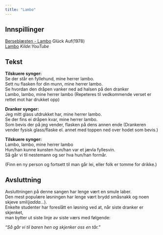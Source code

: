 ```yaml
---
title: "Lambo"
---
```


Innspillinger
-------------

[Berseblæsten - Lambo][] Glück Auf(1978)  
[Lambo][] *Kilde:YouTube*

Tekst
-----

**Tilskuere synger:**  
Se der står en fyllehund, mine herrer lambo.  
Sett nu flasken for din munn, mine herrer lambo.  
Se hvordan den dråpen vanker ned ad halsen på den dranker  
Lambo, lambo, mine herrer lambo (Repeteres til vedkommende verset er rettet mot har drukket opp)

**Dranker synger:**  
Jeg mitt glass utdrukket har, mine herrer lambo.  
Se der fins ei dråpen kvar, mine herrer lambo.  
Som bevis der på jeg vender, flasken på dens annen ende
(Drankeren vender fysisk glass/flaske el. annet med toppen ned over hodet som bevis.)

**Tilskuere synger:**  
Lambo, lambo, mine herrer lambo  
Hun/han kunne kunsten hun/han var et jævla fyllesvin.  
Så går vi til nestemann og ser hva hun/han formår.

(Finn en ny person og fortsett til man går lei, eller folk er tomme for drikke.)

Avsluttning
-----------

Avsluttningen på denne sangen har lenge vært en smule laber.  
Den mest populære løsningen har lenge vært brydd småsnakk og noen skjeve
smil(*jadda…*).  
Enkelte studenter har foreslått en løsning ved at, når siste dranker er
skjenket,  
man bytter ut siste linje av siste værs med følgende:

*“Så går vi til baren hen og skjenker oss en tår.”*

  [Berseblæsten - Lambo]: https://wiki.online.ntnu.no/attachments/182/Lambo.mp3
  [Lambo]: http://www.youtube.com/embed/FR6VVo4ZwDE